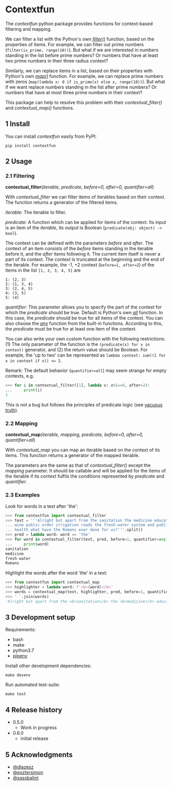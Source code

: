 # Contextfun

The *contextfun* python package provides functions for context-based
filtering and mapping.

We can filter a list with the Python's own
[*filter()*](https://docs.python.org/3/library/functions.html#filter)
function, based on the properties of items.
For example, we can filter out prime numbers (`filter(is_prime, range(10))`).
But what if we are interested in numbers standing in the list before prime
numbers?
Or numbers that have at least two prime numbers in their three radius context?

Similarly, we can replace items in a list, based on their properties with
Python's own [*map()*](https://docs.python.org/3/library/functions.html#map>)
function. For example, we can replace prime numbers with zeros
(`map(lambda x: 0 if is_prime(x) else x, range(10))`).
But what if we want replace numbers standing in the list after prime numbers?
Or numbers that have at most three prime numbers in their context?

This package can help to resolve this problem with their *contextual_filter()* and
*contextual_map()* functions.

## 1 Install

You can install *contextfun* easily from PyPI:

```shell
pip install contextfun
```

## 2 Usage

### 2.1 Filtering

**contextual_filter**(*iterable, predicate, before=0, after=0, quantifier=all*)

With *contextual_filter* we can filter items of iterables based on their
context. The function returns a generator of the filtered items.

*iterable*:
The iterable to filter.

*predicate*:
A function which can be applied for items of the context. Its input is an
item of the *iterable*, its output is Boolean
(`predicate(obj: object) -> bool`).

The context can be defined with the parameters *before* and *after*.
The context of an item consists of the *before* items standing in the
iterable before it, and the *after* items following it.
The current item itself is never a part of its context.
The context is truncated at the beginning and the end of the iterable.
For example, the -1, +2 context (`before=1, after=2`) of the items in the
list `[1, 2, 3, 4, 5]` are

    1: (2, 3)
    2: (1, 3, 4)
    3: (2, 4, 5)
    4: (3, 5)
    5: (4)

*quantifier*:
This parameter allows you to specify the part of the context for which the
*predicate* should be true.
Default is Python's own
[*all*](https://docs.python.org/3/library/functions.html#all) function.
In this case, the *predicate* should be true for all items of the context.
You can also choose the
[*any*](https://docs.python.org/3/library/functions.html#any) function from the
built-in functions.
According to this, the *predicate* must be true for at least one item of the
context.

You can also write your own custom function with the following restrictions:
(1) The only parameter of the function is the
`(predicate(x) for x in context)` generator, and
(2) the return value should be Boolean.
For example, the 'up to two' can be represented as
`lambda context: sum((1 for x in context if x)) <= 2`.

Remark: The default behavior (`quantifier=all`) may seem strange for empty
contexts, e.g.

```python
>>> for i in contextual_filter([1], lambda x: x%5==0, after=2):
...     print(i)
1
```

This is not a bug but follows the principles of predicate logic
(see [vacuous truth](https://en.wikipedia.org/wiki/Vacuous_truth)).

### 2.2 Mapping

**contextual_map**(*iterable, mapping, predicate, before=0, after=0, quantifier=all*)

With *contextual_map* you can map an iterable based on the context of its
items. This function returns a generator of the mapped iterable.

The parameters are the same as that of *contextual_filter()*
except the *mapping* parameter. It should be callable and will
be applied for the items of the iterable if its context fulfils the conditions
represented by *predicate* and *quantifier*.

### 2.3 Examples

Look for words in a text after 'the':

```python
>>> from contextfun import contextual_filter
>>> text = '''Alright but apart from the sanitation the medicine education
... wine public order irrigation roads the fresh-water system and public
... health what have the Romans ever done for us?'''.split()
>>> pred = lambda word: word == 'the'
>>> for word in contextual_filter(text, pred, before=1, quantifier=any):
...     print(word)
sanitation
medicine
fresh-water
Romans
```

Highlight the words after the word 'the' in a text:

```python
>>> from contextfun import contextual_map
>>> highlighter = lambda word: f'<b>{word}</b>'
>>> words = contextual_map(text, highlighter, pred, before=1, quantifier=any)
>>> ' '.join(words)
'Alright but apart from the <b>sanitation</b> the <b>medicine</b> education wine public order irrigation roads the <b>fresh-water</b> system and public health what have the <b>Romans</b> ever done for us?'
```

## 3 Development setup

Requirements:

* bash
* make
* python3.7
* [pipenv](https://pipenv.readthedocs.io/en/latest/)

Install other development dependencies:

```shell
make devenv
```

Run automated test-suite:

```shell
make test
```

## 4 Release history

* 0.5.0
  * Work in progress
* 0.6.0
  * initial release

## 5 Acknowledgments

* [@dlazesz](https://github.com/dlazesz)
* [@esztersimon](https://github.com/esztersimon)
* [@sassbalint](https://github.com/sassbalint)
